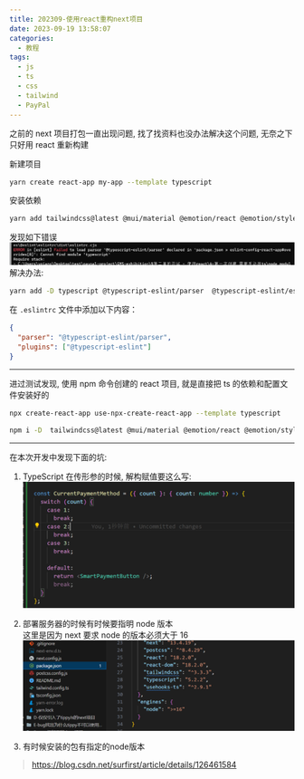 ```yaml
---
title: 202309-使用react重构next项目
date: 2023-09-19 13:58:07
categories:
  - 教程
tags:
  - js
  - ts
  - css
  - tailwind
  - PayPal
---
```


之前的 next 项目打包一直出现问题, 找了找资料也没办法解决这个问题, 无奈之下只好用 react 重新构建

新建项目

```bash
yarn create react-app my-app --template typescript
```

安装依赖

```bash
yarn add tailwindcss@latest @mui/material @emotion/react @emotion/styled
```

发现如下错误
![pic](202309-使用react重构next项目/001.png)
解决办法:

```bash
yarn add -D typescript @typescript-eslint/parser  @typescript-eslint/eslint-plugin
```

在 `.eslintrc` 文件中添加以下内容：

```json
{
  "parser": "@typescript-eslint/parser",
  "plugins": ["@typescript-eslint"]
}
```

---

进过测试发现, 使用 npm 命令创建的 react 项目, 就是直接把 ts 的依赖和配置文件安装好的

```bash
npx create-react-app use-npx-create-react-app --template typescript
```

```bash
npm i -D  tailwindcss@latest @mui/material @emotion/react @emotion/styled classnames usehooks-ts react-router-dom
```

---

在本次开发中发现下面的坑:

1. TypeScript 在传形参的时候, 解构赋值要这么写:
   ![pic](202309-使用react重构next项目/002.png)

2. 部署服务器的时候有时候要指明 node 版本  
   这里是因为 next 要求 node 的版本必须大于 16
  ![pic](202309-使用react重构next项目/003.png)

3. 有时候安装的包有指定的node版本
> https://blog.csdn.net/surfirst/article/details/126461584